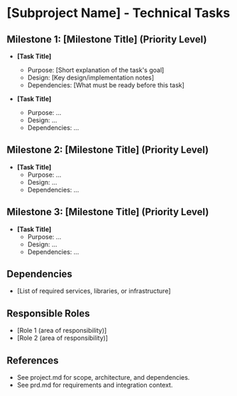 # [Subproject Name] - Technical Tasks

## Milestone 1: [Milestone Title] (Priority Level)

- **[Task Title]**
  - Purpose: [Short explanation of the task's goal]
  - Design: [Key design/implementation notes]
  - Dependencies: [What must be ready before this task]

- **[Task Title]**
  - Purpose: ...
  - Design: ...
  - Dependencies: ...

## Milestone 2: [Milestone Title] (Priority Level)

- **[Task Title]**
  - Purpose: ...
  - Design: ...
  - Dependencies: ...

## Milestone 3: [Milestone Title] (Priority Level)

- **[Task Title]**
  - Purpose: ...
  - Design: ...
  - Dependencies: ...

## Dependencies
- [List of required services, libraries, or infrastructure]

## Responsible Roles
- [Role 1 (area of responsibility)]
- [Role 2 (area of responsibility)]

## References
- See project.md for scope, architecture, and dependencies.
- See prd.md for requirements and integration context. 